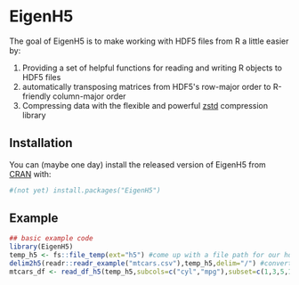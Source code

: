 
# EigenH5

<!-- badges: start -->
<!-- badges: end -->

The goal of EigenH5 is to make working with HDF5 files from R a little easier by:
1) Providing a set of helpful functions for reading and writing R objects to HDF5 files
2) automatically transposing matrices from HDF5's row-major order to R-friendly column-major order
3) Compressing data with the flexible and powerful [zstd](https://github.com/facebook/zstd) compression library 

## Installation

You can (maybe one day) install the released version of EigenH5 from [CRAN](https://CRAN.R-project.org) with:

``` r
#(not yet) install.packages("EigenH5")
```

## Example 


``` r
## basic example code
library(EigenH5)
temp_h5 <- fs::file_temp(ext="h5") #come up with a file path for our hdf5 file
delim2h5(readr::readr_example("mtcars.csv"),temp_h5,delim="/") #convert csv to HDF5 in chunks
mtcars_df <- read_df_h5(temp_h5,subcols=c("cyl","mpg"),subset=c(1,3,5,11)) read a subset of the rows and columns of the dataframe




```

